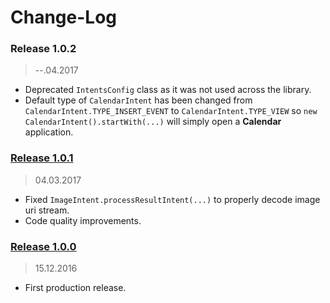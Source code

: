 Change-Log
===============

### Release 1.0.2 ###
> --.04.2017

- Deprecated `IntentsConfig` class as it was not used across the library.
- Default type of `CalendarIntent` has been changed from `CalendarIntent.TYPE_INSERT_EVENT` to 
  `CalendarIntent.TYPE_VIEW` so `new CalendarIntent().startWith(...)` will simply open a **Calendar**
  application.

### [Release 1.0.1](https://github.com/universum-studios/android_intents/releases/tag/1.0.1) ###
> 04.03.2017

- Fixed `ImageIntent.processResultIntent(...)` to properly decode image uri stream.
- Code quality improvements.

### [Release 1.0.0](https://github.com/universum-studios/android_intents/releases/tag/1.0.0) ###
> 15.12.2016

- First production release.